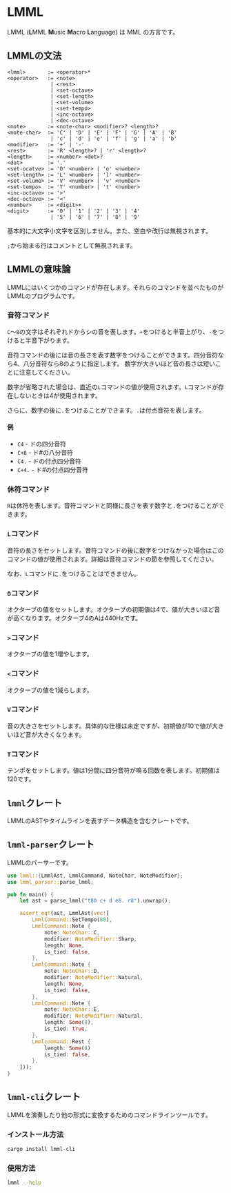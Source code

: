# LMML

LMML (**L**MML **M**usic **M**acro **L**anguage) は MML の方言です。

## LMMLの文法

```
<lmml>       := <operator>*
<operator>   := <note>
              | <rest>
              | <set-octave>
              | <set-length>
              | <set-volume>
              | <set-tempo>
              | <inc-octave>
              | <dec-octave>
<note>       := <note-char> <modifier>? <length>?
<note-char>  := 'C' | 'D' | 'E' | 'F' | 'G' | 'A' | 'B'
              | 'c' | 'd' | 'e' | 'f' | 'g' | 'a' | 'b'
<modifier>   := '+' | '-'
<rest>       := 'R' <length>? | 'r' <length>?
<length>     := <number> <dot>?
<dot>        := '.'
<set-ocatve> := 'O' <number> | 'o' <number>
<set-length> := 'L' <number> | 'l' <number>
<set-volume> := 'V' <number> | 'v' <number>
<set-tempo>  := 'T' <number> | 't' <number>
<inc-octave> := '>'
<dec-octave> := '<'
<number>     := <digit>+
<digit>      := '0' | '1' | '2' | '3' | '4'
              | '5' | '6' | '7' | '8' | '9'
```

基本的に大文字小文字を区別しません。また、空白や改行は無視されます。

`;`から始まる行はコメントとして無視されます。

## LMMLの意味論

LMMLにはいくつかのコマンドが存在します。それらのコマンドを並べたものがLMMLのプログラムです。

### 音符コマンド

`C`～`B`の文字はそれぞれドからシの音を表します。`+`をつけると半音上がり、`-`をつけると半音下がります。

音符コマンドの後には音の長さを表す数字をつけることができます。四分音符なら4、八分音符なら8のように指定します。
数字が大きいほど音の長さは短いことに注意してください。

数字が省略された場合は、直近の`L`コマンドの値が使用されます。`L`コマンドが存在しないときは4が使用されます。

さらに、数字の後に`.`をつけることができます。`.`は付点音符を表します。

#### 例

- `C4` - ドの四分音符
- `C+8` - ド#の八分音符
- `C4.` - ドの付点四分音符
- `C+4.` - ド#の付点四分音符

### 休符コマンド

`R`は休符を表します。音符コマンドと同様に長さを表す数字と`.`をつけることができます。

### `L`コマンド

音符の長さをセットします。音符コマンドの後に数字をつけなかった場合はこのコマンドの値が使用されます。詳細は音符コマンドの節を参照してください。

なお、`L`コマンドに`.`をつけることはできません。

### `O`コマンド

オクターブの値をセットします。オクターブの初期値は4で、値が大きいほど音が高くなります。オクターブ4のAは440Hzです。

### `>`コマンド

オクターブの値を1増やします。

### `<`コマンド

オクターブの値を1減らします。

### `V`コマンド

音の大きさをセットします。具体的な仕様は未定ですが、初期値が10で値が大きいほど音が大きくなります。

### `T`コマンド

テンポをセットします。値は1分間に四分音符が鳴る回数を表します。初期値は120です。

## `lmml`クレート

LMMLのASTやタイムラインを表すデータ構造を含むクレートです。

## `lmml-parser`クレート

LMMLのパーサーです。

```rust
use lmml::{LmmlAst, LmmlCommand, NoteChar, NoteModifier};
use lmml_parser::parse_lmml;

pub fn main() {
    let ast = parse_lmml("t80 c+ d e8. r8").unwrap();

    assert_eq!(ast, LmmlAst(vec![
        LmmlCommand::SetTempo(80),
        LmmlCommand::Note {
            note: NoteChar::C,
            modifier: NoteModifier::Sharp,
            length: None,
            is_tied: false,
        },
        LmmlCommand::Note {
            note: NoteChar::D,
            modifier: NoteModifier::Natural,
            length: None,
            is_tied: false,
        },
        LmmlCommand::Note {
            note: NoteChar::E,
            modifier: NoteModifier::Natural,
            length: Some(8),
            is_tied: true,
        },
        Lmmlcommand::Rest { 
            length: Some(8) 
            is_tied: false,
        },
    ]));
}
```

## `lmml-cli`クレート

LMMLを演奏したり他の形式に変換するためのコマンドラインツールです。

### インストール方法

```sh
cargo install lmml-cli
```

### 使用方法

```sh
lmml --help
```
